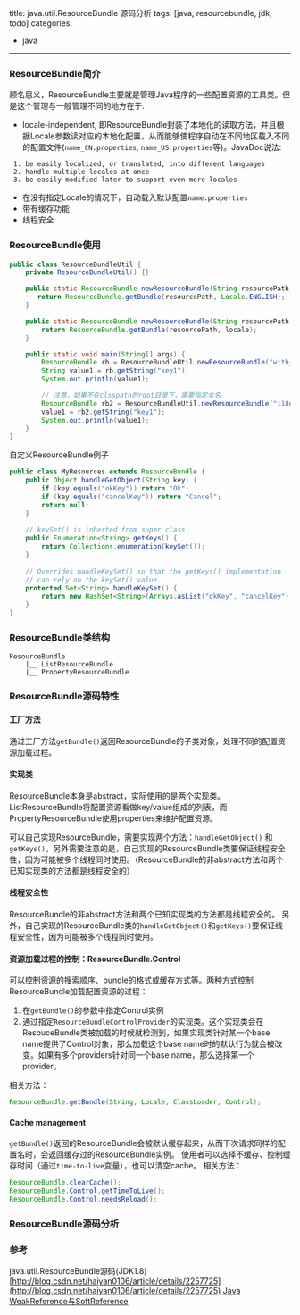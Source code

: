 title: java.util.ResourceBundle 源码分析
tags: [java, resourcebundle, jdk, todo]
categories: 
- java
---

### ResourceBundle简介
顾名思义，ResourceBundle主要就是管理Java程序的一些配置资源的工具类。但是这个管理与一般管理不同的地方在于:

- locale-independent, 即ResourceBundle封装了本地化的读取方法，并且根据Locale参数读对应的本地化配置，从而能够使程序自动在不同地区载入不同的配置文件(`name_CN.properties`, `name_US.properties`等)。JavaDoc说法:
```
 1. be easily localized, or translated, into different languages
 2. handle multiple locales at once
 3. be easily modified later to support even more locales
```

- 在没有指定Locale的情况下，自动载入默认配置`name.properties`
- 带有缓存功能
- 线程安全


### ResourceBundle使用
```java
public class ResourceBundleUtil {
    private ResourceBundleUtil() {}

    public static ResourceBundle newResourceBundle(String resourcePath) {
       return ResourceBundle.getBundle(resourcePath, Locale.ENGLISH);
    }

    public static ResourceBundle newResourceBundle(String resourcePath, Locale locale) {
        return ResourceBundle.getBundle(resourcePath, locale);
    }

    public static void main(String[] args) {
        ResourceBundle rb = ResourceBundleUtil.newResourceBundle("with_classpath");
        String value1 = rb.getString("key1");
        System.out.println(value1);

        // 注意，如果不在clsspath的root目录下，需要指定全名
        ResourceBundle rb2 = ResourceBundleUtil.newResourceBundle("i18n.within_folder");
        value1 = rb2.getString("key1");
        System.out.println(value1);
    }
}
```

自定义ResourceBundle例子
```java
public class MyResources extends ResourceBundle {
    public Object handleGetObject(String key) {
        if (key.equals("okKey")) return "Ok";
        if (key.equals("cancelKey")) return "Cancel";
        return null;
    }
    
    // keySet() is inherted from super class
    public Enumeration<String> getKeys() {
        return Collections.enumeration(keySet());
    }
    
    // Overrides handleKeySet() so that the getKeys() implementation
    // can rely on the keySet() value.
    protected Set<String> handleKeySet() {
        return new HashSet<String>(Arrays.asList("okKey", "cancelKey"));
    }
}
```

### ResourceBundle类结构
```plain
ResourceBundle
    |__ ListResourceBundle
    |__ PropertyResourceBundle
```

### ResourceBundle源码特性

#### 工厂方法
通过工厂方法`getBundle()`返回ResourceBundle的子类对象，处理不同的配置资源加载过程。

#### 实现类
ResourceBundle本身是abstract，实际使用的是两个实现类。
ListResourceBundle将配置资源看做key/value组成的列表，而PropertyResourceBundle使用properties来维护配置资源。

可以自己实现ResourceBundle，需要实现两个方法：`handleGetObject()` 和 `getKeys()`。另外需要注意的是，自己实现的ResourceBundle类要保证线程安全性，因为可能被多个线程同时使用。（ResourceBundle的非abstract方法和两个已知实现类的方法都是线程安全的）

#### 线程安全性
ResourceBundle的非abstract方法和两个已知实现类的方法都是线程安全的。
另外，自己实现的ResourceBundle类的`handleGetObject()`和`getKeys()`要保证线程安全性，因为可能被多个线程同时使用。

#### 资源加载过程的控制：ResourceBundle.Control
可以控制资源的搜索顺序、bundle的格式或缓存方式等。两种方式控制ResourceBundle加载配置资源的过程：
1. 在`getBundle()`的参数中指定Control实例
2. 通过指定`ResourceBundleControlProvider`的实现类。这个实现类会在ResouceBundle类被加载的时候就检测到，如果实现类针对某一个base name提供了Control对象，那么加载这个base name时的默认行为就会被改变。如果有多个providers针对同一个base name，那么选择第一个provider。

相关方法：

```java
ResourceBundle.getBundle(String, Locale, ClassLoader, Control);
```

#### Cache management
`getBundle()`返回的ResourceBundle会被默认缓存起来，从而下次请求同样的配置名时，会返回缓存过的ResourceBundle实例。
使用者可以选择不缓存、控制缓存时间（通过`time-to-live`变量），也可以清空cache。
相关方法：

```java
ResourceBundle.clearCache();
ResourceBundle.Control.getTimeToLive();
ResourceBundle.Control.needsReload();
```

### ResourceBundle源码分析


### 参考
java.util.ResourceBundle源码(JDK1.8)
[http://blog.csdn.net/haiyan0106/article/details/2257725](http://blog.csdn.net/haiyan0106/article/details/2257725)
[Java WeakReference与SoftReference](http://san-yun.iteye.com/blog/1683558)

